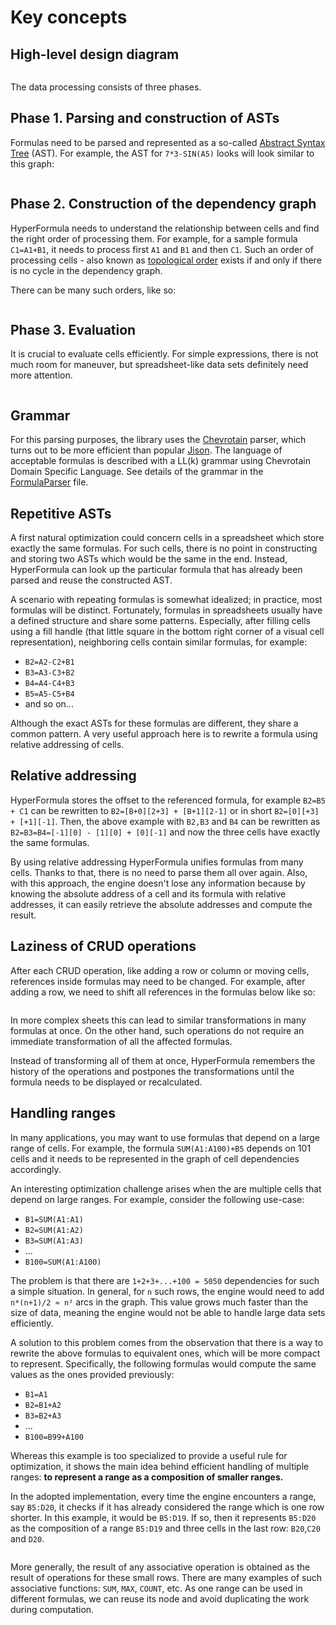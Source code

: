 # Key concepts

## High-level design diagram

<img :src="$withBase('/hf-high-lvl-diagram.svg')">

The data processing consists of three phases.

## Phase 1. Parsing and construction of ASTs

Formulas need to be parsed and represented as a
so-called
[Abstract Syntax Tree](https://en.wikipedia.org/wiki/Abstract_syntax_tree)
(AST). For example, the AST for `7*3-SIN(A5)` looks will look
similar to this graph:

<img :src="$withBase('/ast.png')">

## Phase 2. Construction of the dependency graph

HyperFormula needs to understand the relationship between cells and
find the right order of processing them. For example, for a sample
formula `C1=A1+B1`, it needs to process first `A1` and `B1` and
then `C1`. Such an order of processing cells - also known as
[topological order](https://en.wikipedia.org/wiki/Topological_sorting)
exists if and only if there is no cycle in the dependency graph.

There can be many such orders, like so:

<img :src="$withBase('/topsort.png')">

## Phase 3. Evaluation

It is crucial to evaluate cells efficiently. For simple expressions,
there is not much room for maneuver, but spreadsheet-like data sets
definitely need more attention.

<img :src="$withBase('/sample-sheet.png')">

## Grammar

For this parsing purposes, the library uses the
[Chevrotain](http://sap.github.io/chevrotain/docs/) parser, which turns
out to be more efficient than popular [Jison](https://zaa.ch/jison/).
The language of acceptable formulas is described with a LL(k) grammar
using Chevrotain Domain Specific Language. See details of the grammar
in the
[FormulaParser](https://github.com/handsontable/hyperformula/blob/master/src/parser/FormulaParser.ts)
file.

## Repetitive ASTs

A first natural optimization could concern cells in a spreadsheet which
store exactly the same formulas. For such cells, there is no point in
constructing and storing two ASTs which would be the same in the end.
Instead, HyperFormula can look up the particular formula that has
already been parsed and reuse the constructed AST.

A scenario with repeating formulas is somewhat idealized; in practice,
most formulas will be distinct. Fortunately, formulas in spreadsheets
usually have a defined structure and share some patterns. Especially,
after filling cells using a fill handle (that little square in the
bottom right corner of a visual cell representation), neighboring
cells contain similar formulas, for example:

* `B2=A2-C2+B1`
* `B3=A3-C3+B2`
* `B4=A4-C4+B3`
* `B5=A5-C5+B4`
* and so on...

Although the exact ASTs for these formulas are different, they share a
common pattern. A very useful approach here is to rewrite a formula using
relative addressing of cells.

## Relative addressing

HyperFormula stores the offset to the referenced formula, for example
`B2=B5 + C1` can be rewritten to `B2=[B+0][2+3] + [B+1][2-1]` or in short
`B2=[0][+3] + [+1][-1]`. Then, the above example with `B2,B3` and `B4`
can be rewritten as `B2=B3=B4=[-1][0] - [1][0] + [0][-1]` and now the three
cells have exactly the same formulas.

By using relative addressing HyperFormula unifies formulas from many
cells. Thanks to that, there is no need to parse them all
over again. Also, with this approach, the engine doesn't lose any
information because by knowing the absolute address of a cell and its
formula with relative addresses, it can easily retrieve the absolute
addresses and compute the result.

## Laziness of CRUD operations

After each CRUD operation, like adding a row or column or moving
cells, references inside formulas may need to be changed. For example,
after adding a row, we need to shift all references in the formulas
below like so:

<img :src="$withBase('/crud-operations.png')">

In more complex sheets this can lead to similar transformations in
many formulas at once. On the other hand, such operations do not
require an immediate transformation of all the affected formulas.

Instead of transforming all of them at once, HyperFormula remembers
the history of the operations and postpones the transformations
until the formula needs to be displayed or recalculated.

## Handling ranges

In many applications, you may want to use formulas that depend on a
large range of cells. For example, the formula `SUM(A1:A100)+B5`
depends on 101 cells and it needs to be represented in the graph of
cell dependencies accordingly.

An interesting optimization challenge arises when the are multiple
cells that depend on large ranges. For example, consider the following
use-case:

* `B1=SUM(A1:A1)`
* `B2=SUM(A1:A2)`
* `B3=SUM(A1:A3)`
* ...
* `B100=SUM(A1:A100)`

The problem is that there are `1+2+3+...+100 = 5050` dependencies
for such a simple situation. In general, for `n` such rows, the
engine would need to add `n*(n+1)/2 ≈ n²` arcs in the graph. This
value grows much faster than the size of data, meaning the engine
would not be able to handle large data sets efficiently.

A solution to this problem comes from the observation that there is
a way to rewrite the above formulas to equivalent ones, which will
be more compact to represent. Specifically, the following formulas
would compute the same values as the ones provided previously:

* `B1=A1`
* `B2=B1+A2`
* `B3=B2+A3`
* ...
* `B100=B99+A100`

Whereas this example is too specialized to provide a useful rule
for optimization, it shows the main idea behind efficient handling
of multiple ranges: **to represent a range as a composition of
smaller ranges.**

In the adopted implementation, every time the engine encounters a
range, say `B5:D20`, it checks if it has already considered the
range which is one row shorter. In this example, it would be `B5:D19`.
If so, then it represents `B5:D20` as the composition of a range
`B5:D19` and three cells in the last row: `B20`,`C20` and `D20`.

<img :src="$withBase('/ranges.png')">

More generally, the result of any associative operation is obtained
as the result of operations for these small rows. There are many
examples of such associative functions: `SUM`, `MAX`, `COUNT`, etc.
As one range can be used in different formulas, we can reuse its
node and avoid duplicating the work during computation.